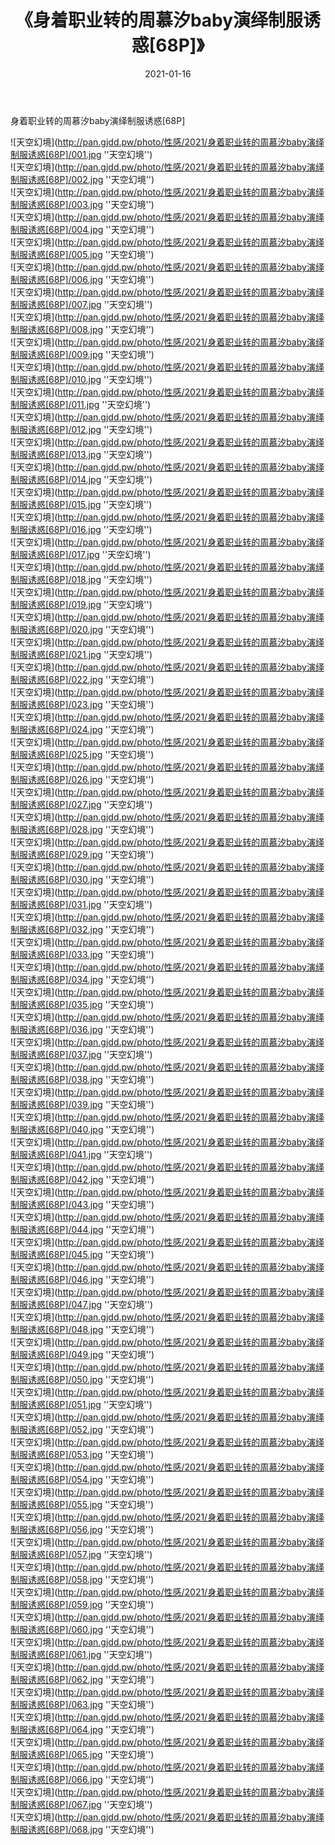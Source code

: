 ﻿---
layout: post
title:  《身着职业转的周慕汐baby演绎制服诱惑[68P]》
date:   2021-01-16
img: http://pan.gjdd.pw/photo/性感/2021/身着职业转的周慕汐baby演绎制服诱惑[68P]/000.jpg
categories: [美女, 性感, 泳衣]
---

身着职业转的周慕汐baby演绎制服诱惑[68P]



![天空幻境](http://pan.gjdd.pw/photo/性感/2021/身着职业转的周慕汐baby演绎制服诱惑[68P]/001.jpg ''天空幻境'') <br>
![天空幻境](http://pan.gjdd.pw/photo/性感/2021/身着职业转的周慕汐baby演绎制服诱惑[68P]/002.jpg ''天空幻境'') <br>
![天空幻境](http://pan.gjdd.pw/photo/性感/2021/身着职业转的周慕汐baby演绎制服诱惑[68P]/003.jpg ''天空幻境'') <br>
![天空幻境](http://pan.gjdd.pw/photo/性感/2021/身着职业转的周慕汐baby演绎制服诱惑[68P]/004.jpg ''天空幻境'') <br>
![天空幻境](http://pan.gjdd.pw/photo/性感/2021/身着职业转的周慕汐baby演绎制服诱惑[68P]/005.jpg ''天空幻境'') <br>
![天空幻境](http://pan.gjdd.pw/photo/性感/2021/身着职业转的周慕汐baby演绎制服诱惑[68P]/006.jpg ''天空幻境'') <br>
![天空幻境](http://pan.gjdd.pw/photo/性感/2021/身着职业转的周慕汐baby演绎制服诱惑[68P]/007.jpg ''天空幻境'') <br>
![天空幻境](http://pan.gjdd.pw/photo/性感/2021/身着职业转的周慕汐baby演绎制服诱惑[68P]/008.jpg ''天空幻境'') <br>
![天空幻境](http://pan.gjdd.pw/photo/性感/2021/身着职业转的周慕汐baby演绎制服诱惑[68P]/009.jpg ''天空幻境'') <br>
![天空幻境](http://pan.gjdd.pw/photo/性感/2021/身着职业转的周慕汐baby演绎制服诱惑[68P]/010.jpg ''天空幻境'') <br>
![天空幻境](http://pan.gjdd.pw/photo/性感/2021/身着职业转的周慕汐baby演绎制服诱惑[68P]/011.jpg ''天空幻境'') <br>
![天空幻境](http://pan.gjdd.pw/photo/性感/2021/身着职业转的周慕汐baby演绎制服诱惑[68P]/012.jpg ''天空幻境'') <br>
![天空幻境](http://pan.gjdd.pw/photo/性感/2021/身着职业转的周慕汐baby演绎制服诱惑[68P]/013.jpg ''天空幻境'') <br>
![天空幻境](http://pan.gjdd.pw/photo/性感/2021/身着职业转的周慕汐baby演绎制服诱惑[68P]/014.jpg ''天空幻境'') <br>
![天空幻境](http://pan.gjdd.pw/photo/性感/2021/身着职业转的周慕汐baby演绎制服诱惑[68P]/015.jpg ''天空幻境'') <br>
![天空幻境](http://pan.gjdd.pw/photo/性感/2021/身着职业转的周慕汐baby演绎制服诱惑[68P]/016.jpg ''天空幻境'') <br>
![天空幻境](http://pan.gjdd.pw/photo/性感/2021/身着职业转的周慕汐baby演绎制服诱惑[68P]/017.jpg ''天空幻境'') <br>
![天空幻境](http://pan.gjdd.pw/photo/性感/2021/身着职业转的周慕汐baby演绎制服诱惑[68P]/018.jpg ''天空幻境'') <br>
![天空幻境](http://pan.gjdd.pw/photo/性感/2021/身着职业转的周慕汐baby演绎制服诱惑[68P]/019.jpg ''天空幻境'') <br>
![天空幻境](http://pan.gjdd.pw/photo/性感/2021/身着职业转的周慕汐baby演绎制服诱惑[68P]/020.jpg ''天空幻境'') <br>
![天空幻境](http://pan.gjdd.pw/photo/性感/2021/身着职业转的周慕汐baby演绎制服诱惑[68P]/021.jpg ''天空幻境'') <br>
![天空幻境](http://pan.gjdd.pw/photo/性感/2021/身着职业转的周慕汐baby演绎制服诱惑[68P]/022.jpg ''天空幻境'') <br>
![天空幻境](http://pan.gjdd.pw/photo/性感/2021/身着职业转的周慕汐baby演绎制服诱惑[68P]/023.jpg ''天空幻境'') <br>
![天空幻境](http://pan.gjdd.pw/photo/性感/2021/身着职业转的周慕汐baby演绎制服诱惑[68P]/024.jpg ''天空幻境'') <br>
![天空幻境](http://pan.gjdd.pw/photo/性感/2021/身着职业转的周慕汐baby演绎制服诱惑[68P]/025.jpg ''天空幻境'') <br>
![天空幻境](http://pan.gjdd.pw/photo/性感/2021/身着职业转的周慕汐baby演绎制服诱惑[68P]/026.jpg ''天空幻境'') <br>
![天空幻境](http://pan.gjdd.pw/photo/性感/2021/身着职业转的周慕汐baby演绎制服诱惑[68P]/027.jpg ''天空幻境'') <br>
![天空幻境](http://pan.gjdd.pw/photo/性感/2021/身着职业转的周慕汐baby演绎制服诱惑[68P]/028.jpg ''天空幻境'') <br>
![天空幻境](http://pan.gjdd.pw/photo/性感/2021/身着职业转的周慕汐baby演绎制服诱惑[68P]/029.jpg ''天空幻境'') <br>
![天空幻境](http://pan.gjdd.pw/photo/性感/2021/身着职业转的周慕汐baby演绎制服诱惑[68P]/030.jpg ''天空幻境'') <br>
![天空幻境](http://pan.gjdd.pw/photo/性感/2021/身着职业转的周慕汐baby演绎制服诱惑[68P]/031.jpg ''天空幻境'') <br>
![天空幻境](http://pan.gjdd.pw/photo/性感/2021/身着职业转的周慕汐baby演绎制服诱惑[68P]/032.jpg ''天空幻境'') <br>
![天空幻境](http://pan.gjdd.pw/photo/性感/2021/身着职业转的周慕汐baby演绎制服诱惑[68P]/033.jpg ''天空幻境'') <br>
![天空幻境](http://pan.gjdd.pw/photo/性感/2021/身着职业转的周慕汐baby演绎制服诱惑[68P]/034.jpg ''天空幻境'') <br>
![天空幻境](http://pan.gjdd.pw/photo/性感/2021/身着职业转的周慕汐baby演绎制服诱惑[68P]/035.jpg ''天空幻境'') <br>
![天空幻境](http://pan.gjdd.pw/photo/性感/2021/身着职业转的周慕汐baby演绎制服诱惑[68P]/036.jpg ''天空幻境'') <br>
![天空幻境](http://pan.gjdd.pw/photo/性感/2021/身着职业转的周慕汐baby演绎制服诱惑[68P]/037.jpg ''天空幻境'') <br>
![天空幻境](http://pan.gjdd.pw/photo/性感/2021/身着职业转的周慕汐baby演绎制服诱惑[68P]/038.jpg ''天空幻境'') <br>
![天空幻境](http://pan.gjdd.pw/photo/性感/2021/身着职业转的周慕汐baby演绎制服诱惑[68P]/039.jpg ''天空幻境'') <br>
![天空幻境](http://pan.gjdd.pw/photo/性感/2021/身着职业转的周慕汐baby演绎制服诱惑[68P]/040.jpg ''天空幻境'') <br>
![天空幻境](http://pan.gjdd.pw/photo/性感/2021/身着职业转的周慕汐baby演绎制服诱惑[68P]/041.jpg ''天空幻境'') <br>
![天空幻境](http://pan.gjdd.pw/photo/性感/2021/身着职业转的周慕汐baby演绎制服诱惑[68P]/042.jpg ''天空幻境'') <br>
![天空幻境](http://pan.gjdd.pw/photo/性感/2021/身着职业转的周慕汐baby演绎制服诱惑[68P]/043.jpg ''天空幻境'') <br>
![天空幻境](http://pan.gjdd.pw/photo/性感/2021/身着职业转的周慕汐baby演绎制服诱惑[68P]/044.jpg ''天空幻境'') <br>
![天空幻境](http://pan.gjdd.pw/photo/性感/2021/身着职业转的周慕汐baby演绎制服诱惑[68P]/045.jpg ''天空幻境'') <br>
![天空幻境](http://pan.gjdd.pw/photo/性感/2021/身着职业转的周慕汐baby演绎制服诱惑[68P]/046.jpg ''天空幻境'') <br>
![天空幻境](http://pan.gjdd.pw/photo/性感/2021/身着职业转的周慕汐baby演绎制服诱惑[68P]/047.jpg ''天空幻境'') <br>
![天空幻境](http://pan.gjdd.pw/photo/性感/2021/身着职业转的周慕汐baby演绎制服诱惑[68P]/048.jpg ''天空幻境'') <br>
![天空幻境](http://pan.gjdd.pw/photo/性感/2021/身着职业转的周慕汐baby演绎制服诱惑[68P]/049.jpg ''天空幻境'') <br>
![天空幻境](http://pan.gjdd.pw/photo/性感/2021/身着职业转的周慕汐baby演绎制服诱惑[68P]/050.jpg ''天空幻境'') <br>
![天空幻境](http://pan.gjdd.pw/photo/性感/2021/身着职业转的周慕汐baby演绎制服诱惑[68P]/051.jpg ''天空幻境'') <br>
![天空幻境](http://pan.gjdd.pw/photo/性感/2021/身着职业转的周慕汐baby演绎制服诱惑[68P]/052.jpg ''天空幻境'') <br>
![天空幻境](http://pan.gjdd.pw/photo/性感/2021/身着职业转的周慕汐baby演绎制服诱惑[68P]/053.jpg ''天空幻境'') <br>
![天空幻境](http://pan.gjdd.pw/photo/性感/2021/身着职业转的周慕汐baby演绎制服诱惑[68P]/054.jpg ''天空幻境'') <br>
![天空幻境](http://pan.gjdd.pw/photo/性感/2021/身着职业转的周慕汐baby演绎制服诱惑[68P]/055.jpg ''天空幻境'') <br>
![天空幻境](http://pan.gjdd.pw/photo/性感/2021/身着职业转的周慕汐baby演绎制服诱惑[68P]/056.jpg ''天空幻境'') <br>
![天空幻境](http://pan.gjdd.pw/photo/性感/2021/身着职业转的周慕汐baby演绎制服诱惑[68P]/057.jpg ''天空幻境'') <br>
![天空幻境](http://pan.gjdd.pw/photo/性感/2021/身着职业转的周慕汐baby演绎制服诱惑[68P]/058.jpg ''天空幻境'') <br>
![天空幻境](http://pan.gjdd.pw/photo/性感/2021/身着职业转的周慕汐baby演绎制服诱惑[68P]/059.jpg ''天空幻境'') <br>
![天空幻境](http://pan.gjdd.pw/photo/性感/2021/身着职业转的周慕汐baby演绎制服诱惑[68P]/060.jpg ''天空幻境'') <br>
![天空幻境](http://pan.gjdd.pw/photo/性感/2021/身着职业转的周慕汐baby演绎制服诱惑[68P]/061.jpg ''天空幻境'') <br>
![天空幻境](http://pan.gjdd.pw/photo/性感/2021/身着职业转的周慕汐baby演绎制服诱惑[68P]/062.jpg ''天空幻境'') <br>
![天空幻境](http://pan.gjdd.pw/photo/性感/2021/身着职业转的周慕汐baby演绎制服诱惑[68P]/063.jpg ''天空幻境'') <br>
![天空幻境](http://pan.gjdd.pw/photo/性感/2021/身着职业转的周慕汐baby演绎制服诱惑[68P]/064.jpg ''天空幻境'') <br>
![天空幻境](http://pan.gjdd.pw/photo/性感/2021/身着职业转的周慕汐baby演绎制服诱惑[68P]/065.jpg ''天空幻境'') <br>
![天空幻境](http://pan.gjdd.pw/photo/性感/2021/身着职业转的周慕汐baby演绎制服诱惑[68P]/066.jpg ''天空幻境'') <br>
![天空幻境](http://pan.gjdd.pw/photo/性感/2021/身着职业转的周慕汐baby演绎制服诱惑[68P]/067.jpg ''天空幻境'') <br>
![天空幻境](http://pan.gjdd.pw/photo/性感/2021/身着职业转的周慕汐baby演绎制服诱惑[68P]/068.jpg ''天空幻境'') <br>